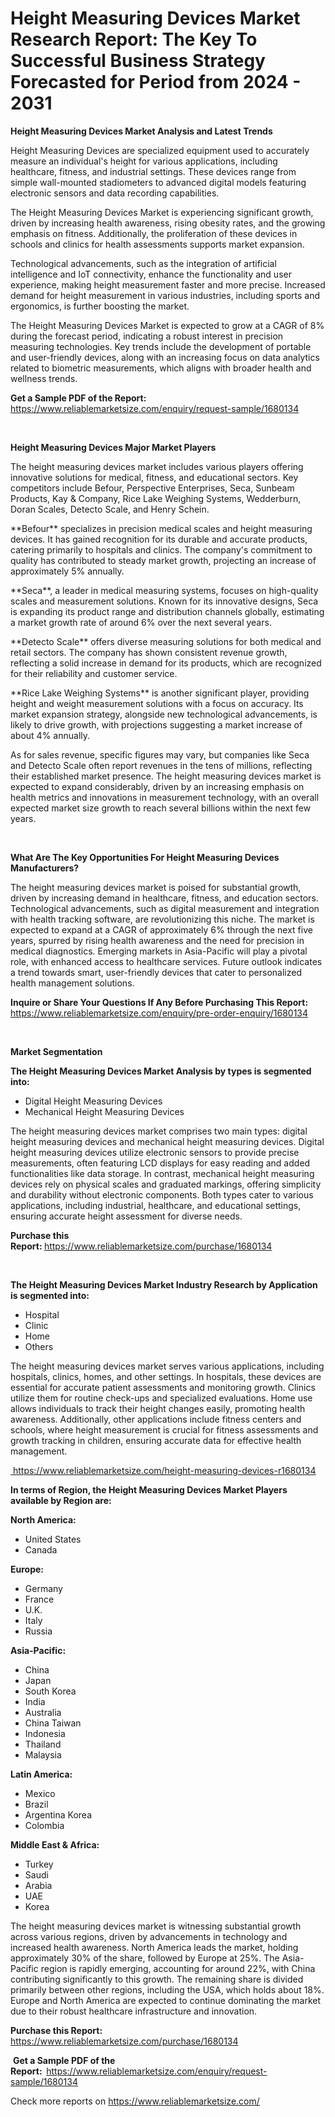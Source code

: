 <p><h1>Height Measuring Devices Market Research Report: The Key To Successful Business Strategy Forecasted for Period from 2024 - 2031</h1></p><p><strong>Height Measuring Devices Market Analysis and Latest Trends</strong></p>
<p><p>Height Measuring Devices are specialized equipment used to accurately measure an individual's height for various applications, including healthcare, fitness, and industrial settings. These devices range from simple wall-mounted stadiometers to advanced digital models featuring electronic sensors and data recording capabilities. </p><p>The Height Measuring Devices Market is experiencing significant growth, driven by increasing health awareness, rising obesity rates, and the growing emphasis on fitness. Additionally, the proliferation of these devices in schools and clinics for health assessments supports market expansion. </p><p>Technological advancements, such as the integration of artificial intelligence and IoT connectivity, enhance the functionality and user experience, making height measurement faster and more precise. Increased demand for height measurement in various industries, including sports and ergonomics, is further boosting the market. </p><p>The Height Measuring Devices Market is expected to grow at a CAGR of 8% during the forecast period, indicating a robust interest in precision measuring technologies. Key trends include the development of portable and user-friendly devices, along with an increasing focus on data analytics related to biometric measurements, which aligns with broader health and wellness trends.</p></p>
<p><strong>Get a Sample PDF of the Report:&nbsp;</strong> <a href="https://www.reliablemarketsize.com/enquiry/request-sample/1680134?utm_campaign=1996&utm_medium=2&utm_source=Github&utm_content=ia&utm_term=28122024&utm_id=height-measuring-devices">https://www.reliablemarketsize.com/enquiry/request-sample/1680134</a></p>
<p>&nbsp;</p>
<p><strong>Height Measuring Devices Major Market Players</strong></p>
<p><p>The height measuring devices market includes various players offering innovative solutions for medical, fitness, and educational sectors. Key competitors include Befour, Perspective Enterprises, Seca, Sunbeam Products, Kay & Company, Rice Lake Weighing Systems, Wedderburn, Doran Scales, Detecto Scale, and Henry Schein.</p><p>**Befour** specializes in precision medical scales and height measuring devices. It has gained recognition for its durable and accurate products, catering primarily to hospitals and clinics. The company's commitment to quality has contributed to steady market growth, projecting an increase of approximately 5% annually.</p><p>**Seca**, a leader in medical measuring systems, focuses on high-quality scales and measurement solutions. Known for its innovative designs, Seca is expanding its product range and distribution channels globally, estimating a market growth rate of around 6% over the next several years.</p><p>**Detecto Scale** offers diverse measuring solutions for both medical and retail sectors. The company has shown consistent revenue growth, reflecting a solid increase in demand for its products, which are recognized for their reliability and customer service.</p><p>**Rice Lake Weighing Systems** is another significant player, providing height and weight measurement solutions with a focus on accuracy. Its market expansion strategy, alongside new technological advancements, is likely to drive growth, with projections suggesting a market increase of about 4% annually.</p><p>As for sales revenue, specific figures may vary, but companies like Seca and Detecto Scale often report revenues in the tens of millions, reflecting their established market presence. The height measuring devices market is expected to expand considerably, driven by an increasing emphasis on health metrics and innovations in measurement technology, with an overall expected market size growth to reach several billions within the next few years.</p></p>
<p>&nbsp;</p>
<p><strong>What Are The Key Opportunities For Height Measuring Devices Manufacturers?</strong></p>
<p><p>The height measuring devices market is poised for substantial growth, driven by increasing demand in healthcare, fitness, and education sectors. Technological advancements, such as digital measurement and integration with health tracking software, are revolutionizing this niche. The market is expected to expand at a CAGR of approximately 6% through the next five years, spurred by rising health awareness and the need for precision in medical diagnostics. Emerging markets in Asia-Pacific will play a pivotal role, with enhanced access to healthcare services. Future outlook indicates a trend towards smart, user-friendly devices that cater to personalized health management solutions.</p></p>
<p><strong>Inquire or Share Your Questions If Any Before Purchasing This Report:</strong> <a href="https://www.reliablemarketsize.com/enquiry/pre-order-enquiry/1680134?utm_campaign=1996&utm_medium=2&utm_source=Github&utm_content=ia&utm_term=28122024&utm_id=height-measuring-devices">https://www.reliablemarketsize.com/enquiry/pre-order-enquiry/1680134</a></p>
<p>&nbsp;</p>
<p><strong>Market Segmentation</strong></p>
<p><strong>The Height Measuring Devices Market Analysis by types is segmented into:</strong></p>
<p><ul><li>Digital Height Measuring Devices</li><li>Mechanical Height Measuring Devices</li></ul></p>
<p><p>The height measuring devices market comprises two main types: digital height measuring devices and mechanical height measuring devices. Digital height measuring devices utilize electronic sensors to provide precise measurements, often featuring LCD displays for easy reading and added functionalities like data storage. In contrast, mechanical height measuring devices rely on physical scales and graduated markings, offering simplicity and durability without electronic components. Both types cater to various applications, including industrial, healthcare, and educational settings, ensuring accurate height assessment for diverse needs.</p></p>
<p><strong>Purchase this Report:&nbsp;</strong><a href="https://www.reliablemarketsize.com/purchase/1680134?utm_campaign=1996&utm_medium=2&utm_source=Github&utm_content=ia&utm_term=28122024&utm_id=height-measuring-devices">https://www.reliablemarketsize.com/purchase/1680134</a></p>
<p>&nbsp;</p>
<p><strong>The Height Measuring Devices Market Industry Research by Application is segmented into:</strong></p>
<p><ul><li>Hospital</li><li>Clinic</li><li>Home</li><li>Others</li></ul></p>
<p><p>The height measuring devices market serves various applications, including hospitals, clinics, homes, and other settings. In hospitals, these devices are essential for accurate patient assessments and monitoring growth. Clinics utilize them for routine check-ups and specialized evaluations. Home use allows individuals to track their height changes easily, promoting health awareness. Additionally, other applications include fitness centers and schools, where height measurement is crucial for fitness assessments and growth tracking in children, ensuring accurate data for effective health management.</p></p>
<p><a href="https://www.reliablemarketsize.com/height-measuring-devices-r1680134?utm_campaign=1996&utm_medium=2&utm_source=Github&utm_content=ia&utm_term=28122024&utm_id=height-measuring-devices">&nbsp;https://www.reliablemarketsize.com/height-measuring-devices-r1680134</a></p>
<p><strong>In terms of Region, the Height Measuring Devices Market Players available by Region are:</strong></p>
<p>
    <p> <strong> North America: </strong>
        <ul>
            <li>United States</li>
            <li>Canada</li>
        </ul>
        </p> 
    <p> <strong> Europe: </strong>
        <ul>
            <li>Germany</li>
            <li>France</li>
            <li>U.K.</li>
            <li>Italy</li>
            <li>Russia</li>
        </ul>
        </p> 
    <p> <strong> Asia-Pacific: </strong>
        <ul>
            <li>China</li>
            <li>Japan</li>
            <li>South Korea</li>
            <li>India</li>
            <li>Australia</li>
            <li>China Taiwan</li>
            <li>Indonesia</li>
            <li>Thailand</li>
            <li>Malaysia</li>
        </ul>
        </p> 
    <p> <strong> Latin America: </strong>
        <ul>
            <li>Mexico</li>
            <li>Brazil</li>
            <li>Argentina Korea</li>
            <li>Colombia</li>
        </ul>
        </p> 
    <p> <strong> Middle East & Africa: </strong>
        <ul>
            <li>Turkey</li>
            <li>Saudi</li>
            <li>Arabia</li>
            <li>UAE</li>
            <li>Korea</li>
        </ul>
    </p>
    </p>
<p><p>The height measuring devices market is witnessing substantial growth across various regions, driven by advancements in technology and increased health awareness. North America leads the market, holding approximately 30% of the share, followed by Europe at 25%. The Asia-Pacific region is rapidly emerging, accounting for around 22%, with China contributing significantly to this growth. The remaining share is divided primarily between other regions, including the USA, which holds about 18%. Europe and North America are expected to continue dominating the market due to their robust healthcare infrastructure and innovation.</p></p>
<p><strong>Purchase this Report: </strong><a href="https://www.reliablemarketsize.com/purchase/1680134?utm_campaign=1996&utm_medium=2&utm_source=Github&utm_content=ia&utm_term=28122024&utm_id=height-measuring-devices">https://www.reliablemarketsize.com/purchase/1680134</a></p>
<p>&nbsp;<strong>Get a Sample PDF of the Report:&nbsp;&nbsp;</strong><a href="https://www.reliablemarketsize.com/enquiry/request-sample/1680134?utm_campaign=1996&utm_medium=2&utm_source=Github&utm_content=ia&utm_term=28122024&utm_id=height-measuring-devices">https://www.reliablemarketsize.com/enquiry/request-sample/1680134</a></p>
<p><strong></strong></p>
<p>Check more reports on <a href="https://www.reliablemarketsize.com/?utm_campaign=1996&utm_medium=2&utm_source=Github&utm_content=ia&utm_term=28122024&utm_id=height-measuring-devices">https://www.reliablemarketsize.com/</a></p>